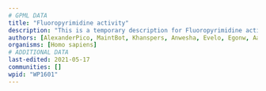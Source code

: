 ```yaml
---
# GPML DATA
title: "Fluoropyrimidine activity"
description: "This is a temporary description for Fluoropyrimidine activity"
authors: [AlexanderPico, MaintBot, Khanspers, Anwesha, Evelo, Egonw, AaronCaine, DeSl, Mkutmon, Etaglobin, Fehrhart, Eweitz]
organisms: [Homo sapiens]
# ADDITIONAL DATA
last-edited: 2021-05-17
communities: []
wpid: "WP1601"
---
```

